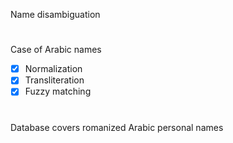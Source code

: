 Name disambiguation 

# 

Case of Arabic names

- [x] Normalization
- [x] Transliteration 
- [x] Fuzzy matching

#

Database covers romanized Arabic personal names